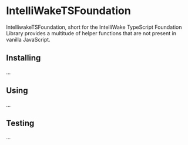 # IntelliWakeTSFoundation
 IntelliwakeTSFoundation, short for the IntelliWake TypeScript
Foundation Library provides a multitude of helper functions that
are not present in vanilla JavaScript.

## Installing
...
## Using
...
## Testing
...
